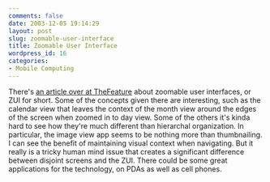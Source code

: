 ```yaml
---
comments: false
date: 2003-12-05 19:14:29
layout: post
slug: zoomable-user-interface
title: Zoomable User Interface
wordpress_id: 16
categories:
- Mobile Computing
---
```


There's [an article over at TheFeature](http://www.thefeature.com/article?articleid=100146) about zoomable user interfaces, or ZUI for short. Some of the concepts given there are interesting, such as the calendar view that leaves the context of the month view around the edges of the screen when zoomed in to day view. Some of the others it's kinda hard to see how they're much different than hierarchal organization. In particular, the image view app seems to be nothing more than thumbnailing. I can see the benefit of maintaining visual context when navigating. But it really is a tricky human mind issue that creates a significant difference between disjoint screens and the ZUI. There could be some great applications for the technology, on PDAs as well as cell phones.
